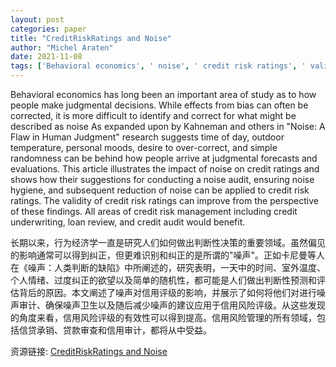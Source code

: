 ```yaml
---
layout: post
categories: paper
title: "CreditRiskRatings and Noise"
author: "Michel Araten"
date: 2021-11-08
tags: ['Behavioral economics', ' noise', ' credit risk ratings', ' validation', ' loan review', ' risk management']
---
```


Behavioral economics has long been an important area of study as to how people make judgmental decisions. While effects from bias can often be corrected, it is more difficult to identify and correct for what might be described as noise As expanded upon by Kahneman and others in "Noise: A Flaw in Human Judgment" research suggests time of day, outdoor temperature, personal moods, desire to over-correct, and simple randomness can be behind how people arrive at judgmental forecasts and evaluations. This article illustrates the impact of noise on credit ratings and shows how their suggestions for conducting a noise audit, ensuring noise hygiene, and subsequent reduction of noise can be applied to credit risk ratings. The validity of credit risk ratings can improve from the perspective of these findings. All areas of credit risk management including credit underwriting, loan review, and credit audit would benefit.

长期以来，行为经济学一直是研究人们如何做出判断性决策的重要领域。虽然偏见的影响通常可以得到纠正，但更难识别和纠正的是所谓的"噪声"。正如卡尼曼等人在《噪声：人类判断的缺陷》中所阐述的，研究表明，一天中的时间、室外温度、个人情绪、过度纠正的欲望以及简单的随机性，都可能是人们做出判断性预测和评估背后的原因。本文阐述了噪声对信用评级的影响，并展示了如何将他们对进行噪声审计、确保噪声卫生以及随后减少噪声的建议应用于信用风险评级。从这些发现的角度来看，信用风险评级的有效性可以得到提高。信用风险管理的所有领域，包括信贷承销、贷款审查和信用审计，都将从中受益。

资源链接: [CreditRiskRatings and Noise](https://papers.ssrn.com/sol3/papers.cfm?abstract_id=3958362)
